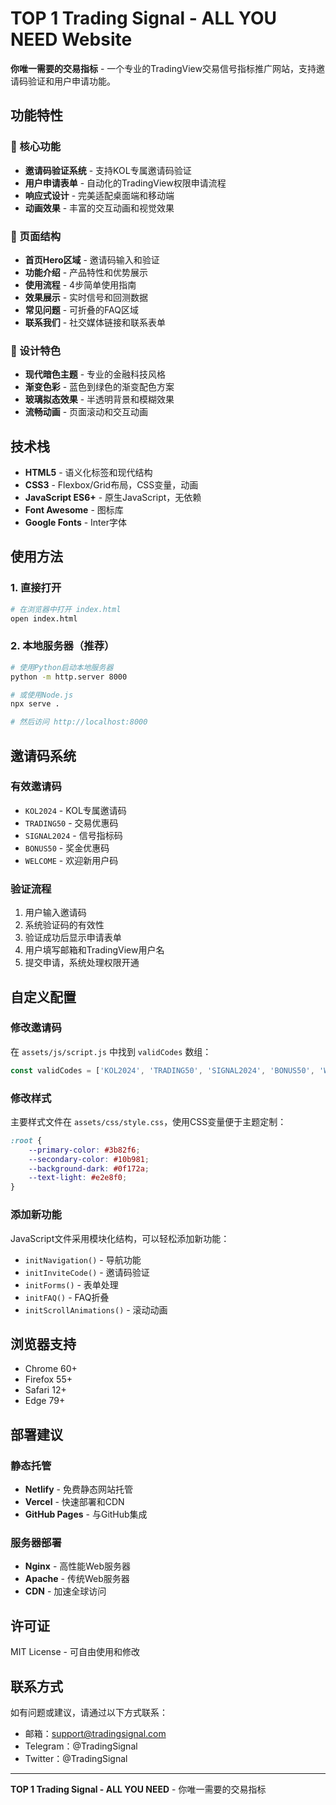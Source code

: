# TOP 1 Trading Signal - ALL YOU NEED Website

**你唯一需要的交易指标** - 一个专业的TradingView交易信号指标推广网站，支持邀请码验证和用户申请功能。

## 功能特性

### 🎯 核心功能
- **邀请码验证系统** - 支持KOL专属邀请码验证
- **用户申请表单** - 自动化的TradingView权限申请流程
- **响应式设计** - 完美适配桌面端和移动端
- **动画效果** - 丰富的交互动画和视觉效果

### 📱 页面结构
- **首页Hero区域** - 邀请码输入和验证
- **功能介绍** - 产品特性和优势展示
- **使用流程** - 4步简单使用指南
- **效果展示** - 实时信号和回测数据
- **常见问题** - 可折叠的FAQ区域
- **联系我们** - 社交媒体链接和联系表单

### 🎨 设计特色
- **现代暗色主题** - 专业的金融科技风格
- **渐变色彩** - 蓝色到绿色的渐变配色方案
- **玻璃拟态效果** - 半透明背景和模糊效果
- **流畅动画** - 页面滚动和交互动画

## 技术栈

- **HTML5** - 语义化标签和现代结构
- **CSS3** - Flexbox/Grid布局，CSS变量，动画
- **JavaScript ES6+** - 原生JavaScript，无依赖
- **Font Awesome** - 图标库
- **Google Fonts** - Inter字体

## 使用方法

### 1. 直接打开
```bash
# 在浏览器中打开 index.html
open index.html
```

### 2. 本地服务器（推荐）
```bash
# 使用Python启动本地服务器
python -m http.server 8000

# 或使用Node.js
npx serve .

# 然后访问 http://localhost:8000
```

## 邀请码系统

### 有效邀请码
- `KOL2024` - KOL专属邀请码
- `TRADING50` - 交易优惠码
- `SIGNAL2024` - 信号指标码
- `BONUS50` - 奖金优惠码
- `WELCOME` - 欢迎新用户码

### 验证流程
1. 用户输入邀请码
2. 系统验证码的有效性
3. 验证成功后显示申请表单
4. 用户填写邮箱和TradingView用户名
5. 提交申请，系统处理权限开通

## 自定义配置

### 修改邀请码
在 `assets/js/script.js` 中找到 `validCodes` 数组：
```javascript
const validCodes = ['KOL2024', 'TRADING50', 'SIGNAL2024', 'BONUS50', 'WELCOME'];
```

### 修改样式
主要样式文件在 `assets/css/style.css`，使用CSS变量便于主题定制：
```css
:root {
    --primary-color: #3b82f6;
    --secondary-color: #10b981;
    --background-dark: #0f172a;
    --text-light: #e2e8f0;
}
```

### 添加新功能
JavaScript文件采用模块化结构，可以轻松添加新功能：
- `initNavigation()` - 导航功能
- `initInviteCode()` - 邀请码验证
- `initForms()` - 表单处理
- `initFAQ()` - FAQ折叠
- `initScrollAnimations()` - 滚动动画

## 浏览器支持

- Chrome 60+
- Firefox 55+
- Safari 12+
- Edge 79+

## 部署建议

### 静态托管
- **Netlify** - 免费静态网站托管
- **Vercel** - 快速部署和CDN
- **GitHub Pages** - 与GitHub集成

### 服务器部署
- **Nginx** - 高性能Web服务器
- **Apache** - 传统Web服务器
- **CDN** - 加速全球访问

## 许可证

MIT License - 可自由使用和修改

## 联系方式

如有问题或建议，请通过以下方式联系：
- 邮箱：support@tradingsignal.com
- Telegram：@TradingSignal
- Twitter：@TradingSignal

---

**TOP 1 Trading Signal - ALL YOU NEED** - 你唯一需要的交易指标
